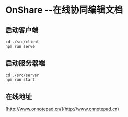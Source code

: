 # OnShare  --在线协同编辑文档

## 启动客户端

```html
cd ./src/client
npm run serve
```

## 启动服务器端

```html
cd ./src/server
npm run start
```

## 在线地址

[http://www.onnotepad.cn/](http://www.onnotepad.cn)